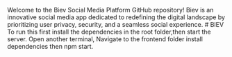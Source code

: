 Welcome to the Biev Social Media Platform GitHub repository! Biev is an innovative social media app dedicated to redefining the digital landscape by prioritizing user privacy, security, and a seamless social experience. # BIEV
To run this first install the dependencies in the root folder,then start the server.
Open another terminal, Navigate to the frontend folder install dependencies then npm start.
